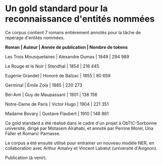 # Un gold standard pour la reconnaissance d'entités nommées

Ce corpus contient 7 romans entièrement annotés pour la tâche de repérage d'entités nommées.

**Roman  |  Auteur  |  Année de publication  |  Nombre de tokens**

Les Trois Mousquetaires  |  Alexandre Dumas  |  1849  |  294 989

Le Rouge et le Noir  |  Stendhal  |  1854  |  216 445

Eugénie Grandet  |  Honoré de Balzac  |  1855  |  80 659

Germinal  |  Émile Zola  |  1885  |  220 273

Bel-Ami  |  Guy de Maupassant  |  1901  |  138 156

Notre-Dame de Paris  |  Victor Hugo  |  1904  |  221 351

Madame Bovary  |  Gustave Flaubert  |  1910  |  148 861


Ce gold standard a été réalisé dans le cadre d'un projet à ObTIC-Sorbonne université, dirigé par Motasem Alrahabi, et annoté par Perrine Morel, Una Faller et Romaric Parnasse.

Le corpus a été ensuite utilisé pour entrainer un nouveau modèle NER, en collaboration avec Arthur Amalvy et Vincent Labatut (université d'Avignon).

Publication (à venir).
